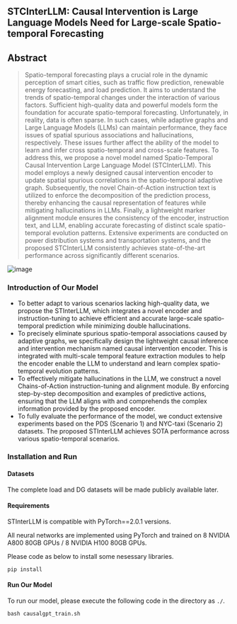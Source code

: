 ## STCInterLLM: Causal Intervention is Large Language Models Need for Large-scale Spatio-temporal Forecasting
## Abstract
> Spatio-temporal forecasting plays a crucial role in the dynamic perception of smart cities, such as traffic flow prediction, renewable energy forecasting, and load prediction. It aims to understand the trends of spatio-temporal changes under the interaction of various factors. Sufficient high-quality data and powerful models form the foundation for accurate spatio-temporal forecasting. Unfortunately, in reality, data is often sparse. In such cases, while adaptive graphs and Large Language Models (LLMs) can maintain performance, they face issues of spatial spurious associations and hallucinations, respectively. These issues further affect the ability of the model to learn and infer cross spatio-temporal and cross-scale features. To address this, we propose a novel model named Spatio-Temporal Causal Intervention Large Language Model (STCInterLLM). This model employs a newly designed causal intervention encoder to update spatial spurious correlations in the spatio-temporal adaptive graph. Subsequently, the novel Chain-of-Action instruction text is utilized to enforce the decomposition of the prediction process, thereby enhancing the causal representation of features while mitigating hallucinations in LLMs. Finally, a lightweight marker alignment module ensures the consistency of the encoder, instruction text, and LLM, enabling accurate forecasting of distinct scale spatio-temporal evolution patterns. Extensive experiments are conducted on power distribution systems and transportation systems, and the proposed STCInterLLM consistently achieves state-of-the-art performance across significantly different scenarios.
> 
![image](https://github.com/lishijie15/STInterLLM/blob/main/pictures/Algorithm.png)
> 
### Introduction of Our Model

* To better adapt to various scenarios lacking high-quality data, we propose the STInterLLM, which integrates a novel encoder and instruction-tuning to achieve efficient and accurate large-scale spatio-temporal prediction while minimizing double hallucinations.
* To precisely eliminate spurious spatio-temporal associations caused by adaptive graphs, we specifically design the lightweight causal inference and intervention mechanism named causal intervention encoder. This is integrated with multi-scale temporal feature extraction modules to help the encoder enable the LLM to understand and learn complex spatio-temporal evolution patterns.
* To effectively mitigate hallucinations in the LLM, we construct a novel Chains-of-Action instruction-tuning and alignment module. By enforcing step-by-step decomposition and examples of predictive actions, ensuring that the LLM aligns with and comprehends the complex information provided by the proposed encoder.
* To fully evaluate the performance of the model, we conduct extensive experiments based on the PDS (Scenario 1) and NYC-taxi (Scenario 2) datasets. The proposed STInterLLM achieves SOTA performance across various spatio-temporal scenarios.


### Installation and Run

#### Datasets

The complete load and DG datasets will be made publicly available later.

#### Requirements

STInterLLM is compatible with PyTorch==2.0.1 versions.

All neural networks are implemented using PyTorch and trained on 8 NVIDIA A800 80GB GPUs / 8 NVIDIA H100 80GB GPUs.

Please code as below to install some nesessary libraries.

```
pip install 
```



#### Run Our Model

To run our model, please execute the following code in the directory as `./`.

```
bash causalgpt_train.sh
```

